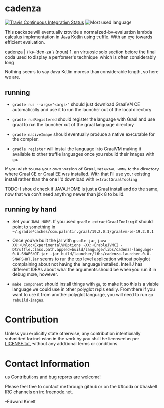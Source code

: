 # cadenza

[![Travis Continuous Integration Status][travis-img]][travis]
![Most used language][top-language-img]

This package will eventually provide a normalized-by-evaluation lambda calculus implementation in ~~Java~~ Kotlin using truffle. With an eye towards efficient evaluation.

cadenza | \ kə-ˈden-zə \ (noun) 1. an virtuosic solo section before the final coda used to display a performer's technique, which is often considerably long

Nothing seems to say ~~Java~~ Kotlin moreso than considerable length, so here we are.

## running

* `gradle run --args="<args>"` should just download GraalVM CE automatically and use it to run the launcher out of the local directory

* `gradle runRegistered` should register the language with Graal and use graal to run the launcher out of the graal language directory

* `gradle nativeImage` should eventually produce a native executable for the compiler.

* `gradle register` will install the language into GraalVM making it available to other truffle languages once you rebuild their images with `gu`.

If you wish to use your own version of Graal, set `GRAAL_HOME` to the directory where Graal CE or Graal EE was installed. With that I'll use your existing install rather than the one I'd download with `extractGraalTooling`

TODO: I should check if JAVA_HOME is just a Graal install and do the same, now that we don't need anything newer than jdk 8 to build.

## running by hand

* Set your `JAVA_HOME`. If you used `gradle extractGraalTooling` it should point to something in `~/.gradle/caches/com.palantir.graal/19.2.0.1/graalvm-ce-19.2.0.1`

* Once you've built the jar with `gradle jar`, `java -XX:+UnlockExperimentalVMOptions -XX:+EnableJVMCI -Dtruffle.class.path.append=build/language/libs/cadenza-language-0.0-SNAPSHOT.jar -jar build/launcher/libs/cadenza-launcher-0.0-SNAPSHOT.jar` seems to run the top level application without polyglot complaining about not having the language installed. IntelliJ has different IDEAs about what the arguments should be when you run it in debug more, however.

* `make component` should install things with `gu`, to make it so this is a viable language we could use in other polyglot repls easily. From there if you want to use it from another polyglot language, you will need to run `gu rebuild-images`.

Contribution
============

Unless you explicitly state otherwise, any contribution intentionally submitted
for inclusion in the work by you shall be licensed as per [LICENSE.txt][license], without any
additional terms or conditions.

Contact Information
===================
 us
Contributions and bug reports are welcome!

Please feel free to contact me through github or on the ##coda or #haskell IRC channels on irc.freenode.net.

-Edward Kmett

 [graalvm]: https://www.graalvm.org/downloads
 [travis]: http://travis-ci.org/ekmett/cadenza
 [travis-img]: https://secure.travis-ci.org/ekmett/cadenza.png?branch=master
 [top-language-img]: https://img.shields.io/github/languages/top/ekmett/cadenza
 [license]: https://raw.githubusercontent.com/ekmett/cadenza/master/LICENSE.txt
